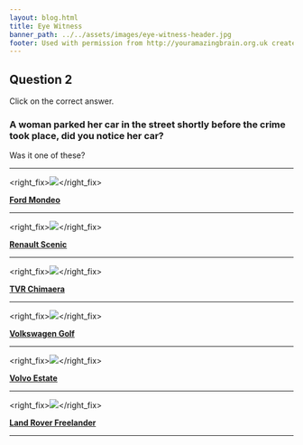 ```yaml
---
layout: blog.html
title: Eye Witness
banner_path: ../../assets/images/eye-witness-header.jpg
footer: Used with permission from http://youramazingbrain.org.uk created by At-Bristol Science centre
---
```

## Question 2

Click on the correct answer.

### A woman parked her car in the street shortly before the crime took place, did you notice her car?
Was it one of these?

***

<right_fix>[![](../../assets/images/eye-witness-car01.jpg)](eye-witness-p6)</right_fix>

[](page6)[**Ford Mondeo**](eye-witness-p6)

***

<right_fix>[![](../../assets/images/eye-witness-car02.jpg)](eye-witness-p5)</right_fix>

[](page5)[**Renault Scenic**](eye-witness-p5)

***

<right_fix>[![](../../assets/images/eye-witness-car03.jpg)](eye-witness-p6)</right_fix>

[](page6)[**TVR Chimaera**](eye-witness-p6)

***

<right_fix>[![](../../assets/images/eye-witness-car04.jpg)](eye-witness-p6)</right_fix>

[](page6)[**Volkswagen Golf**](eye-witness-p6)

***

<right_fix>[![](../../assets/images/eye-witness-car05.jpg)](eye-witness-p6)</right_fix>

[](page6)[**Volvo Estate**](eye-witness-p6)

***

<right_fix>[![](../../assets/images/eye-witness-car06.jpg)](eye-witness-p6)</right_fix>

[](page6)[**Land Rover Freelander**](eye-witness-p6)

***
